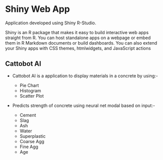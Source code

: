 # Shiny Web App
Application developed using Shiny R-Studio.

Shiny is an R package that makes it easy to build interactive web apps straight from R. You can host standalone apps on a webpage or embed them in R Markdown documents or build dashboards. You can also extend your Shiny apps with CSS themes, htmlwidgets, and JavaScript actions

## Cattobot AI
- Cattobot AI is a application to display materials in a concrete by using:-
  - Pie Chart
  - Histogram
  - Scatter Plot

- Predicts strength of concrete using neural net modal based on input:-
  - Cement
  - Slag
  - Ash
  - Water
  - Superplastic
  - Coarse Agg
  - Fine Agg
  - Age
